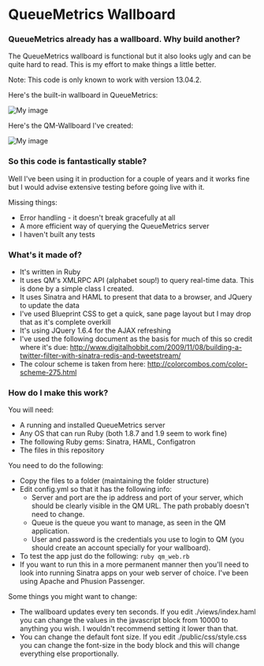 # QueueMetrics Wallboard

### QueueMetrics already has a wallboard.  Why build another?

The QueueMetrics wallboard is functional but it also looks ugly and can be quite hard to read. This is my effort to make things a little better.

Note: This code is only known to work with version 13.04.2.

Here's the built-in wallboard in QueueMetrics:

![My image](http://ishiel.github.io/QM-Wallboard/images/queuemetrics.png)

Here's the QM-Wallboard I've created:

![My image](http://ishiel.github.io/QM-Wallboard/images/qmwallboard.png)

### So this code is fantastically stable?  

Well I've been using it in production for a couple of years and it works fine but I would advise extensive testing before going live with it.

Missing things:

* Error handling - it doesn't break gracefully at all
* A more efficient way of querying the QueueMetrics server
* I haven't built any tests

### What's it made of?

* It's written in Ruby
* It uses QM's XMLRPC API (alphabet soup!) to query real-time data.  This is done by a simple class I created.  
* It uses Sinatra and HAML to present that data to a browser, and JQuery to update the data
* I've used Blueprint CSS to get a quick, sane page layout but I may drop that as it's 
  complete overkill
* It's using JQuery 1.6.4 for the AJAX refreshing 
* I've used the following document as the basis for much of this so credit where it's due: 
  http://www.digitalhobbit.com/2009/11/08/building-a-twitter-filter-with-sinatra-redis-and-tweetstream/
* The colour scheme is taken from here:
  http://colorcombos.com/color-scheme-275.html

### How do I make this work?

You will need:

* A running and installed QueueMetrics server 
* Any OS that can run Ruby (both 1.8.7 and 1.9 seem to work fine)
* The following Ruby gems: Sinatra, HAML, Configatron
* The files in this repository 

You need to do the following:

* Copy the files to a folder (maintaining the folder structure)
* Edit config.yml so that it has the following info: 
   * Server and port are the ip address and port of your server, which should be clearly visible in the QM URL.  The path probably doesn't need to change.  
   * Queue is the queue you want to manage, as seen in the QM application.  
   * User and password is the credentials you use to login to QM (you should create an account specially for your wallboard).
* To test the app just do the following: `ruby qm_web.rb`
* If you want to run this in a more permanent manner then you'll need to look into running Sinatra apps on your web server of choice. I've been using Apache and Phusion Passenger. 

Some things you might want to change:

* The wallboard updates every ten seconds.  If you edit ./views/index.haml you can change the values in the javascript block from 10000 to anything you wish.  I wouldn't recommend setting it lower than that.
* You can change the default font size.  If you edit ./public/css/style.css you can change the font-size in the body block and this will change everything else proportionally.

